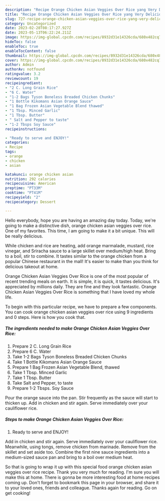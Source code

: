 ```yaml
---
description: "Recipe Orange Chicken Asian Veggies Over Rice yang Very Delicious"
title: "Recipe Orange Chicken Asian Veggies Over Rice yang Very Delicious"
slug: 727-recipe-orange-chicken-asian-veggies-over-rice-yang-very-delicious
category: Uncategorized
date: 2023-02-28T08:17:27.927Z
date: 2023-05-13T06:22:24.211Z
image: https://img-global.cpcdn.com/recipes/8932d31e14326cda/680x482cq70/orange-chicken-asian-veggies-over-rice-recipe-main-photo.jpg
hideToc: false
enableToc: true
enableTocContent: false
thumbnail: https://img-global.cpcdn.com/recipes/8932d31e14326cda/680x482cq70/orange-chicken-asian-veggies-over-rice-recipe-main-photo.jpg
cover: https://img-global.cpcdn.com/recipes/8932d31e14326cda/680x482cq70/orange-chicken-asian-veggies-over-rice-recipe-main-photo.jpg
author: Admin
authorAv: notfound
ratingvalue: 3.2
reviewcount: 19
recipeingredient:
- "2 C. Long Grain Rice"
- "6 C. Water"
- "1-2 Bags Tyson Boneless Breaded Chicken Chunks"
- "1 Bottle Kikomans Asian Orange Sauce"
- "1 Bag Frozen Asian Vegetable Blend thawed"
- "1 Tbsp. Minced Garlic"
- "1 Tbsp. Butter"
- " Salt and Pepper to taste"
- "1-2 Tbsps Soy Sauce"
recipeinstructions:

- "Ready to serve and ENJOY!"
categories:
- Recipe
tags:
- orange
- chicken
- asian

katakunci: orange chicken asian 
nutrition: 292 calories
recipecuisine: American
preptime: "PT33M"
cooktime: "PT41M"
recipeyield: "2"
recipecategory: Dessert

---
```



Hello everybody, hope you are having an amazing day today. Today, we're going to make a distinctive dish, orange chicken asian veggies over rice. One of my favorites. This time, I am going to make it a bit unique. This will be really delicious.

While chicken and rice are heating, add orange marmalade, mustard, rice vinegar, and Sriracha sauce to a large skillet over medium/high heat. Bring to a boil, stir to combine. It tastes similar to the orange chicken from a popular Chinese restaurant in the mall! It&#39;s easier to make than you think for delicious takeout at home.

Orange Chicken Asian Veggies Over Rice is one of the most popular of recent trending meals on earth. It is simple, it is quick, it tastes delicious. It's appreciated by millions daily. They are fine and they look fantastic. Orange Chicken Asian Veggies Over Rice is something that I have loved my whole life.


To begin with this particular recipe, we have to prepare a few components. You can cook orange chicken asian veggies over rice using 9 ingredients and 0 steps. Here is how you cook that.

<!--inarticleads1-->

##### The ingredients needed to make Orange Chicken Asian Veggies Over Rice:

1. Prepare 2 C. Long Grain Rice
1. Prepare 6 C. Water
1. Take 1-2 Bags Tyson Boneless Breaded Chicken Chunks
1. Take 1 Bottle Kikomans Asian Orange Sauce
1. Prepare 1 Bag Frozen Asian Vegetable Blend, thawed
1. Take 1 Tbsp. Minced Garlic
1. Take 1 Tbsp. Butter
1. Take  Salt and Pepper, to taste
1. Prepare 1-2 Tbsps. Soy Sauce


Pour the orange sauce into the pan. Stir frequently as the sauce will start to thicken up. Add in chicken and stir again. Serve immediately over your cauliflower rice. 

<!--inarticleads2-->

##### Steps to make Orange Chicken Asian Veggies Over Rice:


1. Ready to serve and ENJOY!

Add in chicken and stir again. Serve immediately over your cauliflower rice. Meanwhile, using tongs, remove chicken from marinade. Remove from the skillet and set aside too. Combine the first nine sauce ingredients into a medium-sized sauce pan and bring to a boil over medium heat. 

So that is going to wrap it up with this special food orange chicken asian veggies over rice recipe. Thank you very much for reading. I'm sure you will make this at home. There is gonna be more interesting food at home recipes coming up. Don't forget to bookmark this page in your browser, and share it to your loved ones, friends and colleague. Thanks again for reading. Go on get cooking!

